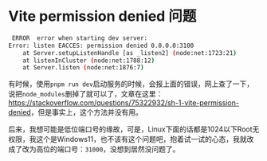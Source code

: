 # Vite permission denied 问题

```bash
 ERROR  error when starting dev server:                                                                                                                                                                                                                                11:51:39  
Error: listen EACCES: permission denied 0.0.0.0:3100
    at Server.setupListenHandle [as _listen2] (node:net:1723:21)
    at listenInCluster (node:net:1788:12)
    at Server.listen (node:net:1876:7)
```

有时候，使用`pnpm run dev`启动服务的时候，会报上面的错误，网上查了一下，说把`node_modules`删掉了就可以了，文章在这里：<https://stackoverflow.com/questions/75322932/sh-1-vite-permission-denied>，但是事实上，这个方法并没有用。

后来，我想可能是低位端口号的缘故，可是，Linux下面的话都是1024以下Root无权限，我这个是Windows11，也不该有这个问题吧，抱着试一试的心态，我就改成了改为高位的端口号：`31000`，没想到居然没问题了。
